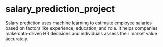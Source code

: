 # salary_prediction_project
Salary prediction uses machine learning to estimate employee salaries based on factors like experience, education, and role. It helps companies make data-driven HR decisions and individuals assess their market value accurately.       
